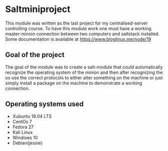 # Saltminiproject
This module was written as the last project for my centralised-server controlling course. To have this module work one must have a working master-minion connection between two computers and saltstack installed.
Some documentation is available at https://www.bloglinux.me/node/19

## Goal of the project
The goal of the module was to create a salt-module that could automatically recognize the operating system of the minion and then after recognizing the os use the correct protocols to either alter something on the machine or just simply install a package on the machine to demonstrate a working connection.

## Operating systems used
* Xubuntu 18.04 LTS
* CentOs 7
* Fedora 27
* Kali Linux
* Windows 10
* Debian(jessie)
